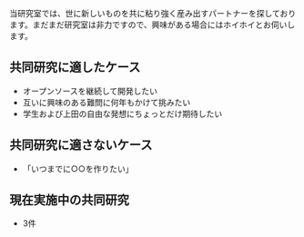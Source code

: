 当研究室では、世に新しいものを共に粘り強く産み出すパートナーを探しております。まだまだ研究室は非力ですので、興味がある場合にはホイホイとお伺いします。
<h2>共同研究に適したケース</h2>
<ul>
 	<li>オープンソースを継続して開発したい</li>
 	<li>互いに興味のある難問に何年もかけて挑みたい</li>
 	<li>学生および上田の自由な発想にちょっとだけ期待したい</li>
</ul>
<h2>共同研究に適さないケース</h2>
<ul>
 	<li>「いつまでに○○を作りたい」</li>
</ul>
<h2>現在実施中の共同研究</h2>
<ul>
 	<li>3件</li>
</ul>
&nbsp;
